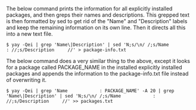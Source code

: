 The below command prints the information for all explicitly installed packages,
and then greps their names and descriptions. This grepped text is then formatted
by sed to get rid of the "Name" and "Description" labels and keep the remaining
information on its own line. Then it directs all this into a new text file.

    $ yay -Qei | grep 'Name\|Description' | sed 'N;s/\n/ /;s/Name            : //;s/Description     //' > package-info.txt

The below command does a very similar thing to the above, except it looks for a
package called PACKAGE_NAME in the installed explicitly installed packages and
appends the information to the package-info.txt file instead of overwriting it.

    $ yay -Qei | grep 'Name            : PACKAGE_NAME' -A 20 | grep 'Name\|Description' | sed 'N;s/\n/ /;s/Name            : //;s/Description     //' >> packages.txt